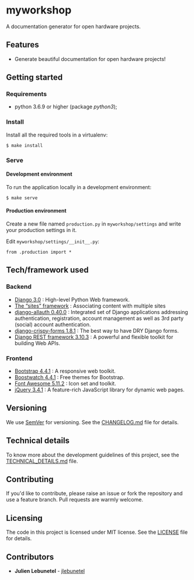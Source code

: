 # myworkshop
A documentation generator for open hardware projects.

## Features
 * Generate beautiful documentation for open hardware projects!

## Getting started

### Requirements
 * python 3.6.9 or higher (package _python3_);

### Install
Install all the required tools in a virtualenv:
```
$ make install
```

### Serve

#### Development environment
To run the application locally in a development environment:
```
$ make serve
```

#### Production environment
Create a new file named `production.py` in `myworkshop/settings` and write your production settings in it.

Edit `myworkshop/settings/__init__.py`:
```
from .production import *
```

## Tech/framework used

### Backend
* [Django 3.0](https://www.djangoproject.com/) : High-level Python Web framework.
* [The “sites” framework](https://docs.djangoproject.com/en/2.2/ref/contrib/sites/) : Associating content with multiple sites
* [django-allauth 0.40.0](https://github.com/pennersr/django-allauth) : Integrated set of Django applications addressing authentication, registration, account management as well as 3rd party (social) account authentication.
* [django-crispy-forms 1.8.1](https://github.com/django-crispy-forms/django-crispy-forms) : The best way to have DRY Django forms.
* [Django REST framework 3.10.3](https://github.com/encode/django-rest-framework) : A powerful and flexible toolkit for building Web APIs.

### Frontend
 * [Bootstrap 4.4.1](https://getbootstrap.com/) : A responsive web toolkit.
 * [Boostwatch 4.4.1](https://bootswatch.com/) : Free themes for Bootstrap.
 * [Font Awesome 5.11.2](https://fontawesome.com/) : Icon set and toolkit.
 * [jQuery 3.4.1](https://jquery.com/) : A feature-rich JavaScript library for dynamic web pages.

## Versioning
We use [SemVer](http://semver.org/) for versioning. See the [CHANGELOG.md](CHANGELOG.md) file for details.

## Technical details
To know more about the development guidelines of this project, see the [TECHNICAL_DETAILS.md](TECHNICAL_DETAILS.md) file.

## Contributing
If you'd like to contribute, please raise an issue or fork the repository and use a feature branch. Pull requests are warmly welcome.

## Licensing
The code in this project is licensed under MIT license. See the [LICENSE](LICENSE) file for details.

## Contributors
 * **Julien Lebunetel** - [jlebunetel](https://github.com/jlebunetel)
